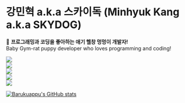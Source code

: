강민혁 a.k.a 스카이독 (Minhyuk Kang a.k.a SKYDOG)
=============

🐶 **프로그래밍과 코딩을 좋아하는 애기 헬창 멍멍이 개발자!**
<br>
Baby Gym-rat puppy developer who loves programming and coding!
<br>

<a href="https://www.skydog.dev" target="_blank"><img src="https://img.shields.io/badge/HOMEPAGE(NOTION)-SKYDOG.DEV-000000?style=for-the-badge&logo=notion&logoColor=white">
<br>
<a href="https://twitter.com/Barukuappu" target="_blank"><img src="https://img.shields.io/badge/TWITTER-@BARUKUAPPU-1DA1F2?style=for-the-badge&logo=twitter&logoColor=white">
<br>
<a href="https://hyperpla.net/@skydog" target="_blank"><img src="https://img.shields.io/badge/HYPERPLANET(MASTODON)-@SKYDOG-6364FF?style=for-the-badge&logo=mastodon&logoColor=white">
<br>
<a href="https://www.twitch.tv/barukuappu" target="_blank"><img src="https://img.shields.io/badge/TWITCH-BARUKUAPPU-9146FF?style=for-the-badge&logo=twitch&logoColor=white">
<br>
<a href="https://www.youtube.com/@skydog_dev" target="_blank"><img src="https://img.shields.io/badge/YOUTUBE-@SKYDOG_DEV-FF0000?style=for-the-badge&logo=youtube&logoColor=white">

  



![Barukuappu's GitHub stats](https://github-readme-stats.vercel.app/api?username=Barukuappu&show_icons=true&theme=dracula)
